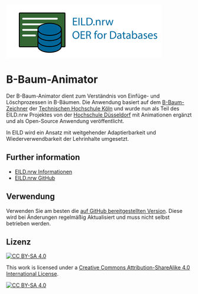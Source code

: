 ![EILD-Logo](logos/EILD-Logo.png)

# B-Baum-Animator

Der B-Baum-Animator dient zum Verständnis von Einfüge- und Löschprozessen in B-Bäumen. Die Anwendung basiert auf dem [B-Baum-Zeichner](https://github.com/EILD-nrw/b-tree) der [Technischen Hochschule Köln](https://www.th-koeln.de/) und wurde nun als Teil des EILD.nrw Projektes von der [Hochschule Düsseldorf](https://www.hs-duesseldorf.de/) mit Animationen ergänzt und als Open-Source Anwendung veröffentlicht.

In EILD wird ein Ansatz mit weitgehender Adaptierbarkeit und Wiederverwendbarkeit der Lehrinhalte umgesetzt.

## Further information
- [EILD.nrw Informationen](https://medien.hs-duesseldorf.de/personen/rakow/Seiten/09062020_EILD.aspx?RootFolder=%2Fpersonen%2Frakow%2FPublishingImages%2FMeldungen&FolderCTID=0x0120004A9137CD4CD45345B9F581109987E838&View=%7BC6A3F1CE-FF3B-4025-A149-D6A910C2E30B%7D#:~:text=NRW%20zur%20Erstellung%20von%20offenen,schafft%20sich%20ihre%20Werkzeuge%20selbst.)
- [EILD.nrw GitHub](https://github.com/EILD-nrw)

## Verwendung

Verwenden Sie am besten die [auf GitHub bereitgestellten Version](https://eild-nrw.github.io/btree-animate/). Diese wird bei Änderungen regelmäßig Aktualisiert und muss nicht selbst betrieben werden.

## Lizenz
[![CC BY-SA 4.0][cc-by-sa-shield]][cc-by-sa]

This work is licensed under a
[Creative Commons Attribution-ShareAlike 4.0 International License][cc-by-sa].

[![CC BY-SA 4.0][cc-by-sa-image]][cc-by-sa]

[cc-by-sa]: http://creativecommons.org/licenses/by-sa/4.0/
[cc-by-sa-image]: https://licensebuttons.net/l/by-sa/4.0/88x31.png
[cc-by-sa-shield]: https://img.shields.io/badge/License-CC%20BY--SA%204.0-lightgrey.svg